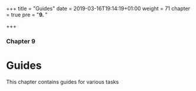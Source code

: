 +++
title = "Guides"
date =  2019-03-16T19:14:19+01:00
weight = 71
chapter = true
pre = "<b>9. </b>"

+++

### Chapter 9

# Guides 

This chapter contains guides for various tasks
